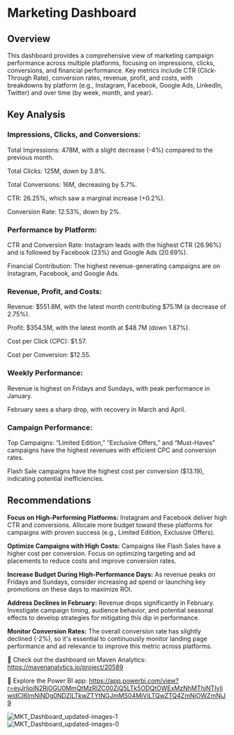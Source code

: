 # Marketing Dashboard
## Overview
This dashboard provides a comprehensive view of marketing campaign performance across multiple platforms, focusing on impressions, clicks, conversions, and financial performance. Key metrics include CTR (Click-Through Rate), conversion rates, revenue, profit, and costs, with breakdowns by platform (e.g., Instagram, Facebook, Google Ads, LinkedIn, Twitter) and over time (by week, month, and year).

## Key Analysis
### Impressions, Clicks, and Conversions:
Total Impressions: 478M, with a slight decrease (-4%) compared to the previous month.

Total Clicks: 125M, down by 3.8%.

Total Conversions: 16M, decreasing by 5.7%.

CTR: 26.25%, which saw a marginal increase (+0.2%).

Conversion Rate: 12.53%, down by 2%.
### Performance by Platform:
CTR and Conversion Rate: Instagram leads with the highest CTR (26.96%) and is followed by Facebook (23%) and Google Ads (20.69%).

Financial Contribution: The highest revenue-generating campaigns are on Instagram, Facebook, and Google Ads.

### Revenue, Profit, and Costs:
Revenue: $551.8M, with the latest month contributing $75.1M (a decrease of 2.75%).

Profit: $354.5M, with the latest month at $48.7M (down 1.87%).

Cost per Click (CPC): $1.57.

Cost per Conversion: $12.55.

### Weekly Performance:
Revenue is highest on Fridays and Sundays, with peak performance in January.

February sees a sharp drop, with recovery in March and April.

### Campaign Performance:
Top Campaigns: “Limited Edition,” “Exclusive Offers,” and “Must-Haves” campaigns have the highest revenues with efficient CPC and conversion rates.

Flash Sale campaigns have the highest cost per conversion ($13.19), indicating potential inefficiencies.

## Recommendations
**Focus on High-Performing Platforms:**
Instagram and Facebook deliver high CTR and conversions. Allocate more budget toward these platforms for campaigns with proven success (e.g., Limited Edition, Exclusive Offers).

**Optimize Campaigns with High Costs:**
Campaigns like Flash Sales have a higher cost per conversion. Focus on optimizing targeting and ad placements to reduce costs and improve conversion rates.

**Increase Budget During High-Performance Days:**
As revenue peaks on Fridays and Sundays, consider increasing ad spend or launching key promotions on these days to maximize ROI.

**Address Declines in February:**
Revenue drops significantly in February. Investigate campaign timing, audience behavior, and potential seasonal effects to develop strategies for mitigating this dip in performance.

**Monitor Conversion Rates:**
The overall conversion rate has slightly declined (-2%), so it's essential to continuously monitor landing page performance and ad relevance to improve this metric across platforms.

🔗 Check out the dashboard on Maven Analytics: https://mavenanalytics.io/project/20589

🔗 Explore the Power BI app: https://app.powerbi.com/view?r=eyJrIjoiN2RjOGU0MmQtMzRlZC00ZjQ5LTk5ODQtOWExMzNhMThjNTIyIiwidCI6ImNiNDg0NDZlLTkwZTYtNGJmMS04MjViLTQwZTQ4ZmNjOWZmNiJ9

![MKT_Dashboard_updated-images-1](https://github.com/user-attachments/assets/da732f61-53c6-453c-882c-fe38edac86eb)
![MKT_Dashboard_updated-images-0](https://github.com/user-attachments/assets/8fadf198-064b-4185-949b-29c4a27be086)


